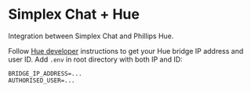 # Simplex Chat + Hue

Integration between Simplex Chat and Phillips Hue.

Follow [Hue developer](https://developers.meethue.com/develop/get-started-2/) instructions to get your Hue bridge IP address and user ID. Add `.env` in root directory with both IP and ID:

```
BRIDGE_IP_ADDRESS=...
AUTHORISED_USER=...
```


